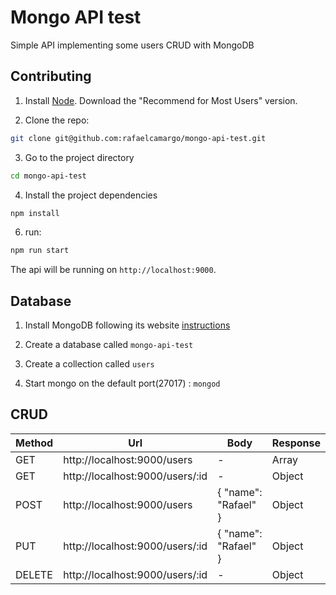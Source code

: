 # Mongo API test

Simple API implementing some users CRUD with MongoDB

## Contributing

1. Install [Node](https://nodejs.org/en/). Download the "Recommend for Most Users" version.

2. Clone the repo:
``` bash
git clone git@github.com:rafaelcamargo/mongo-api-test.git
```

3. Go to the project directory
``` bash
cd mongo-api-test
```

4. Install the project dependencies
``` bash
npm install
```

6. run:
``` bash
npm run start
```

The api will be running on `http://localhost:9000`.

## Database

1. Install MongoDB following its website [instructions](https://docs.mongodb.com/manual/administration/install-community/)

2. Create a database called `mongo-api-test`

3. Create a collection called `users`

4. Start mongo on the default port(27017) : `mongod`

## CRUD

| Method | Url | Body | Response |
|--------|-----|------|----------|
| GET | http://localhost:9000/users | - | Array |
| GET | http://localhost:9000/users/:id | - | Object |
| POST | http://localhost:9000/users | { "name": "Rafael" } | Object |
| PUT | http://localhost:9000/users/:id | { "name": "Rafael" } | Object |
| DELETE | http://localhost:9000/users/:id | - | Object |
